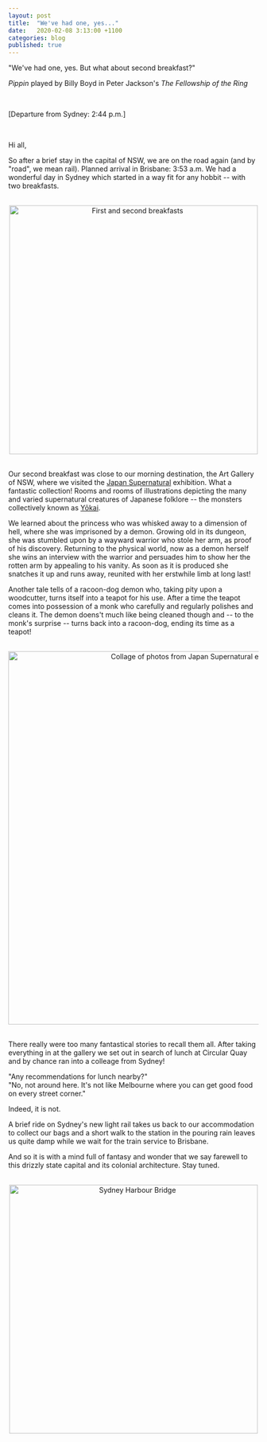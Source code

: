 ```yaml
---
layout: post
title:  "We've had one, yes..."
date:   2020-02-08 3:13:00 +1100
categories: blog
published: true
---
```


"We've had one, yes. But what about second breakfast?"

*Pippin* played by Billy Boyd in Peter Jackson's *The Fellowship of the Ring*

<br/>

[Departure from Sydney: 2:44 p.m.]

<br/>

Hi all,

So after a brief stay in the capital of NSW, we are on the road again (and by "road", we mean rail).
Planned arrival in Brisbane: 3:53 a.m.
We had a wonderful day in Sydney which started in a way fit for any hobbit -- with two breakfasts.

<br/>
<center>
<img src="../../../../assets/photos/20200208_breakfasts.jpg" alt="First and second breakfasts" width="500"/>
</center>
<br/>

Our second breakfast was close to our morning destination, the Art Gallery of NSW, where we visited the [Japan Supernatural](https://www.artgallery.nsw.gov.au/exhibitions/supernatural/) exhibition.
What a fantastic collection!
Rooms and rooms of illustrations depicting the many and varied supernatural creatures of Japanese folklore -- the monsters collectively known as [Yōkai](https://en.wikipedia.org/wiki/Y%C5%8Dkai).

We learned about the princess who was whisked away to a dimension of hell, where she was imprisoned by a demon.
Growing old in its dungeon, she was stumbled upon by a wayward warrior who stole her arm, as proof of his discovery.
Returning to the physical world, now as a demon herself she wins an interview with the warrior and persuades him to show her the rotten arm by appealing to his vanity.
As soon as it is produced she snatches it up and runs away, reunited with her erstwhile limb at long last!

Another tale tells of a racoon-dog demon who, taking pity upon a woodcutter, turns itself into a teapot for his use.
After a time the teapot comes into possession of a monk who carefully and regularly polishes and cleans it.
The demon doens't much like being cleaned though and -- to the monk's surprise -- turns back into a racoon-dog, ending its time as a teapot!

<br/>
<center>
<img src="../../../../assets/photos/20200208_japan_supernatural.jpg" alt="Collage of photos from Japan Supernatural exhibition" width="750"/>
</center>
<br/>

There really were too many fantastical stories to recall them all.
After taking everything in at the gallery we set out in search of lunch at Circular Quay and by chance ran into a colleage from Sydney!

"Any recommendations for lunch nearby?"<br/>
"No, not around here. It's not like Melbourne where you can get good food on every street corner."

Indeed, it is not.

A brief ride on Sydney's new light rail takes us back to our accommodation to collect our bags and a short walk to the station in the pouring rain leaves us quite damp while we wait for the train service to Brisbane.

And so it is with a mind full of fantasy and wonder that we say farewell to this drizzly state capital and its colonial architecture.
Stay tuned.

<br/>
<center>
<img src="../../../../assets/photos/20200208_bridge.jpg" alt="Sydney Harbour Bridge" width="500"/>
</center>
<br/>

